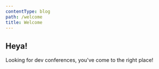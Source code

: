 ```yaml
---
contentType: blog
path: /welcome
title: Welcome
---
```


## Heya! 

Looking for dev conferences, you've come to the right place!
